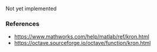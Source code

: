 Not yet implemented

### References

* https://www.mathworks.com/help/matlab/ref/kron.html
* https://octave.sourceforge.io/octave/function/kron.html
